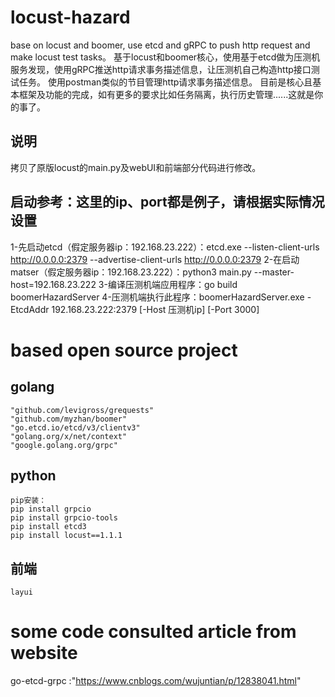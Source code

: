 # locust-hazard
base on locust and boomer, use etcd and gRPC to push http request and make locust test tasks。
基于locust和boomer核心，使用基于etcd做为压测机服务发现，使用gRPC推送http请求事务描述信息，让压测机自己构造http接口测试任务。
使用postman类似的节目管理http请求事务描述信息。
目前是核心且基本框架及功能的完成，如有更多的要求比如任务隔离，执行历史管理......这就是你的事了。

## 说明
拷贝了原版locust的main.py及webUI和前端部分代码进行修改。


## 启动参考：这里的ip、port都是例子，请根据实际情况设置
  1-先启动etcd（假定服务器ip：192.168.23.222）：etcd.exe --listen-client-urls http://0.0.0.0:2379 --advertise-client-urls http://0.0.0.0:2379
  2-在启动matser（假定服务器ip：192.168.23.222）：python3 main.py --master-host=192.168.23.222
  3-编译压测机端应用程序：go build boomerHazardServer
  4-压测机端执行此程序：boomerHazardServer.exe -EtcdAddr 192.168.23.222:2379 [-Host 压测机ip] [-Port 3000]
    
# based open source project
  ## golang
    "github.com/levigross/grequests"
    "github.com/myzhan/boomer"
    "go.etcd.io/etcd/v3/clientv3"
    "golang.org/x/net/context"
    "google.golang.org/grpc"
  ## python
    pip安装：
    pip install grpcio
    pip install grpcio-tools
    pip install etcd3
    pip install locust==1.1.1
  ## 前端
    layui
# some code consulted article  from website
   go-etcd-grpc :"https://www.cnblogs.com/wujuntian/p/12838041.html"
